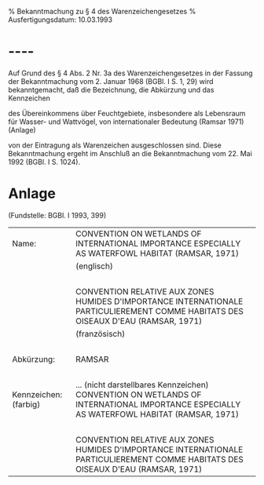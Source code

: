% Bekanntmachung zu § 4 des Warenzeichengesetzes
% Ausfertigungsdatum: 10.03.1993
 
# ----

Auf Grund des § 4 Abs. 2 Nr. 3a des Warenzeichengesetzes in der Fassung der Bekanntmachung vom 2. Januar 1968 (BGBl. I S. 1, 29) wird bekanntgemacht, daß die Bezeichnung, die Abkürzung und das Kennzeichen

  
des Übereinkommens über Feuchtgebiete, insbesondere als Lebensraum für Wasser- und Wattvögel, von internationaler Bedeutung (Ramsar 1971) (Anlage)

von der Eintragung als Warenzeichen ausgeschlossen sind. Diese Bekanntmachung ergeht im Anschluß an die Bekanntmachung vom 22. Mai 1992 (BGBl. I S. 1024).

# Anlage

(Fundstelle: BGBl. I 1993, 399)

  
  
  

|                       |                                                                                                                                         |
|:---------------------|:-------------------------------------------------|
| Name:                 | CONVENTION ON WETLANDS OF INTERNATIONAL IMPORTANCE ESPECIALLY AS WATERFOWL HABITAT (RAMSAR, 1971)                                       |
|                       | (englisch)                                                                                                                              |
|                       |                                                                                                                                         |
|                       | CONVENTION RELATIVE AUX ZONES HUMIDES D'IMPORTANCE INTERNATIONALE PARTICULIEREMENT COMME HABITATS DES OISEAUX D'EAU (RAMSAR, 1971)      |
|                       | (französisch)                                                                                                                           |
|                       |                                                                                                                                         |
| Abkürzung:            | RAMSAR                                                                                                                                  |
|                       |                                                                                                                                         |
| Kennzeichen: (farbig) | ... (nicht darstellbares Kennzeichen) CONVENTION ON WETLANDS OF INTERNATIONAL IMPORTANCE ESPECIALLY AS WATERFOWL HABITAT (RAMSAR, 1971) |
|                       |                                                                                                                                         |
|                       | CONVENTION RELATIVE AUX ZONES HUMIDES D'IMPORTANCE INTERNATIONALE PARTICULIEREMENT COMME HABITATS DES OISEAUX D'EAU (RAMSAR, 1971)      |
